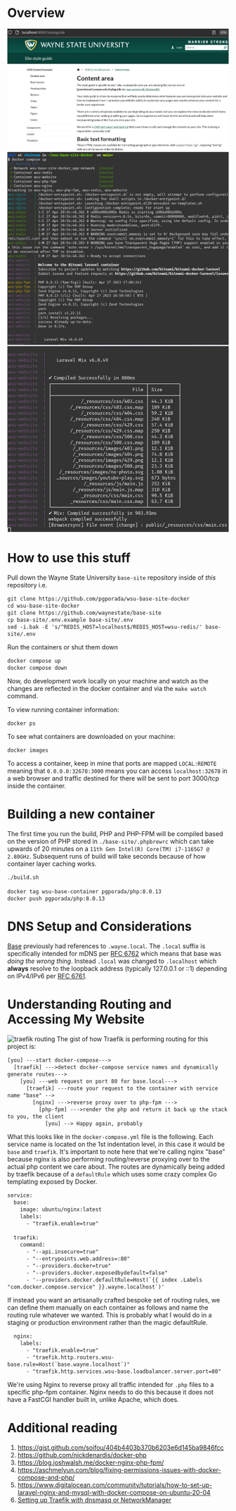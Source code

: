 # Overview

![base working in containers](./imgs/base1.png)
![starting containers](./imgs/docker1.png)
![frontend magic stuff](./imgs/docker2.png)

# How to use this stuff
Pull down the Wayne State University `base-site` repository inside of _this_ repository i.e.
```
git clone https://github.com/pgporada/wsu-base-site-docker
cd wsu-base-site-docker
git clone https://github.com/waynestate/base-site
cp base-site/.env.example base-site/.env
sed -i.bak -E 's/^REDIS_HOST=localhost$/REDIS_HOST=wsu-redis/' base-site/.env
```

Run the containers or shut them down
```
docker compose up
docker compose down
```

Now, do development work locally on your machine and watch as the changes are reflected in the docker container and via the `make watch` command.

To view running container information:
```
docker ps
```

To see what containers are downloaded on your machine:
```
docker images
```

To access a container, keep in mine that ports are mapped `LOCAL:REMOTE` meaning that `0.0.0.0:32678:3000` means you can access `localhost:32678` in a web browser and traffic destined for there will be sent to port 3000/tcp inside the container.

# Building a new container
The first time you run the build, PHP and PHP-FPM will be compiled based on the version of PHP stored in `./base-site/.phpbrewrc` which can take upwards of 20 minutes on a `11th Gen Intel(R) Core(TM) i7-1165G7 @ 2.80GHz`. Subsequent runs of build will take seconds because of how container layer caching works.
```
./build.sh

docker tag wsu-base-container pgporada/php:8.0.13
docker push pgporada/php:8.0.13
```

# DNS Setup and Considerations
[Base](https://github.com/waynestate/base-site) previously had references to `.wayne.local`. The `.local` suffix is specifically intended for mDNS per [RFC 6762](https://datatracker.ietf.org/doc/html/rfc6762#section-3) which means that base was _doing the wrong thing_. Instead `.local` was changed to `.localhost` which **always** resolve to the loopback address (typically 127.0.0.1 or ::1) depending on IPv4/IPv6 per [RFC 6761](https://www.rfc-editor.org/rfc/rfc6761.html#section-6.3).


# Understanding Routing and Accessing My Website
![traefik routing](./imgs/traefik-nginx.png)
The gist of how Traefik is performing routing for this project is:
```
[you] ---start docker-compose--->
  [traefik] --->detect docker-compose service names and dynamically generate routes--->
    [you] ---web request on port 80 for base.local--->
      [traefik] ---route your request to the container with service name "base" -->
        [nginx] --->reverse proxy over to php-fpm --->
          [php-fpm] --->render the php and return it back up the stack to you, the client
            [you] --> Happy again, probably
```

What this looks like in the `docker-compose.yml` file is the following. Each service name is located on the 1st indentation level, in this case it would be `base` and `traefik`. It's important to note here that we're calling nginx "base" because nginx is also performing routing/reverse proxying over to the actual php content we care about. The routes are dynamically being added by traefik because of a `defaultRule` which uses some crazy complex Go templating exposed by Docker.
```
service:
  base:
    image: ubuntu/nginx:latest
    labels:
      - "traefik.enable=true"

  traefik:
    command:
      - "--api.insecure=true"
      - "--entrypoints.web.address=:80"
      - "--providers.docker=true"
      - "--providers.docker.exposedbydefault=false"
      - '--providers.docker.defaultRule=Host(`{{ index .Labels "com.docker.compose.service" }}.wayne.localhost`)'
```

If instead you want an artisanally crafted bespoke set of routing rules, we can define them manually on each container as follows and name the routing rule whatever we wanted. This is probably what I would do in a staging or production environment rather than the magic defaultRule.
```
  nginx:
    labels:
      - "traefik.enable=true"
      - "traefik.http.routers.wsu-base.rule=Host(`base.wayne.localhost`)"
      - "traefik.http.services.wsu-base.loadbalancer.server.port=80"
```

We're using Nginx to reverse proxy all traffic intended for `.php` files to a specific php-fpm container. Nginx needs to do this because it does not have a FastCGI handler built in, unlike Apache, which does.

# Additional reading
1. https://gist.github.com/soifou/404b4403b370b6203e6d145ba9846fcc
1. https://github.com/nickdenardis/docker-php
1. https://blog.joshwalsh.me/docker-nginx-php-fpm/
1. https://aschmelyun.com/blog/fixing-permissions-issues-with-docker-compose-and-php/
1. https://www.digitalocean.com/community/tutorials/how-to-set-up-laravel-nginx-and-mysql-with-docker-compose-on-ubuntu-20-04
1. [Setting up Traefik with dnsmasq or NetworkManager](https://www.adaltas.com/en/2022/11/17/traefik-docker-dnsmasq/)
